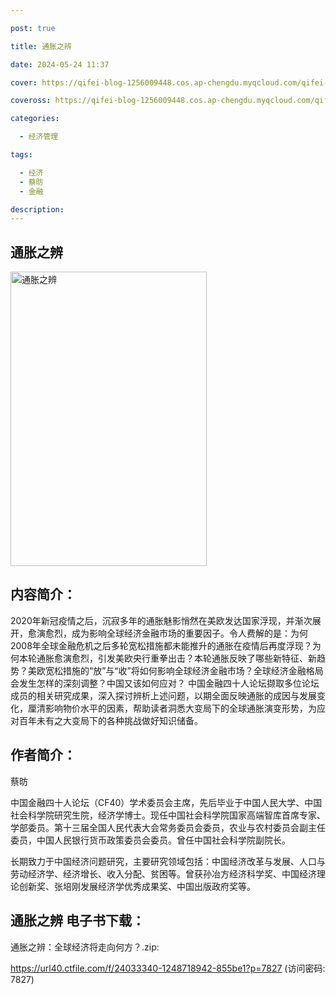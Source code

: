 ```yaml
---

post: true

title: 通胀之辨

date: 2024-05-24 11:37

cover: https://qifei-blog-1256009448.cos.ap-chengdu.myqcloud.com/qifei-blog/663ddd930ea9cb14039d3591.jpg

coveross: https://qifei-blog-1256009448.cos.ap-chengdu.myqcloud.com/qifei-blog/663ddd930ea9cb14039d3591.jpg

categories:

  - 经济管理

tags:

  - 经济
  - 蔡昉
  - 金融

description:
---
```


##  通胀之辨

<img alt="通胀之辨 " class="aligncenter loading" data-was-processed="true" decoding="async" fetchpriority="high" height="471" src="https://qifei-blog-1256009448.cos.ap-chengdu.myqcloud.com/qifei-blog/663ddd930ea9cb14039d3591.jpg " style="cursor: zoom-in;" width="314"/>

## 内容简介：

2020年新冠疫情之后，沉寂多年的通胀魅影悄然在美欧发达国家浮现，并渐次展开，愈演愈烈，成为影响全球经济金融市场的重要因子。令人费解的是：为何2008年全球金融危机之后多轮宽松措施都未能推升的通胀在疫情后再度浮现？为何本轮通胀愈演愈烈，引发美欧央行重拳出击？本轮通胀反映了哪些新特征、新趋势？美欧宽松措施的“放”与“收”将如何影响全球经济金融市场？全球经济金融格局会发生怎样的深刻调整？中国又该如何应对？ 中国金融四十人论坛撷取多位论坛成员的相关研究成果，深入探讨辨析上述问题，以期全面反映通胀的成因与发展变化，厘清影响物价水平的因素，帮助读者洞悉大变局下的全球通胀演变形势，为应对百年未有之大变局下的各种挑战做好知识储备。

## 作者简介：

蔡昉

中国金融四十人论坛（CF40）学术委员会主席，先后毕业于中国人民大学、中国社会科学院研究生院，经济学博士。现任中国社会科学院国家高端智库首席专家、学部委员。第十三届全国人民代表大会常务委员会委员，农业与农村委员会副主任委员，中国人民银行货币政策委员会委员。曾任中国社会科学院副院长。

长期致力于中国经济问题研究，主要研究领域包括：中国经济改革与发展、人口与劳动经济学、经济增长、收入分配、贫困等。曾获孙冶方经济科学奖、中国经济理论创新奖、张培刚发展经济学优秀成果奖、中国出版政府奖等。

## 通胀之辨 电子书下载：
通胀之辨：全球经济将走向何方？.zip: 

https://url40.ctfile.com/f/24033340-1248718942-855be1?p=7827 (访问密码: 7827)
